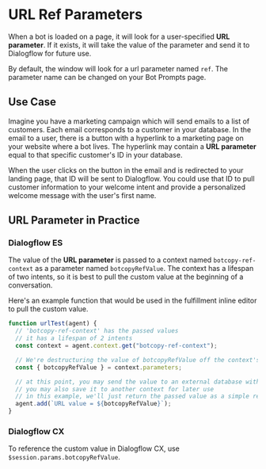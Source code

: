 # URL Ref Parameters

When a bot is loaded on a page, it will look for a user-specified **URL parameter**. If it exists, it will take the value of the parameter and send it to Dialogflow for future use.

By default, the window will look for a url parameter named `ref`. The parameter name can be changed on your Bot Prompts page.

## Use Case

Imagine you have a marketing campaign which will send emails to a list of customers. Each email corresponds to a customer in your database. In the email to a user, there is a button with a hyperlink to a marketing page on your website where a bot lives. The hyperlink may contain a **URL parameter** equal to that specific customer's ID in your database.

When the user clicks on the button in the email and is redirected to your landing page, that ID will be sent to Dialogflow. You could use that ID to pull customer information to your welcome intent and provide a personalized welcome message with the user's first name.

## URL Parameter in Practice

### Dialogflow ES

The value of the **URL parameter** is passed to a context named `botcopy-ref-context` as a parameter named `botcopyRefValue`. The context has a lifespan of two intents, so it is best to pull the custom value at the beginning of a conversation.

Here's an example function that would be used in the fulfillment inline editor to pull the custom value.

```js
function urlTest(agent) {
  // 'botcopy-ref-context' has the passed values
  // it has a lifespan of 2 intents
  const context = agent.context.get("botcopy-ref-context");

  // We're destructuring the value of botcopyRefValue off the context's parameters
  const { botcopyRefValue } = context.parameters;

  // at this point, you may send the value to an external database with an HTTP call
  // you may also save it to another context for later use
  // in this example, we'll just return the passed value as a simple response in the chat
  agent.add(`URL value = ${botcopyRefValue}`);
}
```

### Dialogflow CX

To reference the custom value in Dialogflow CX, use `$session.params.botcopyRefValue`.
